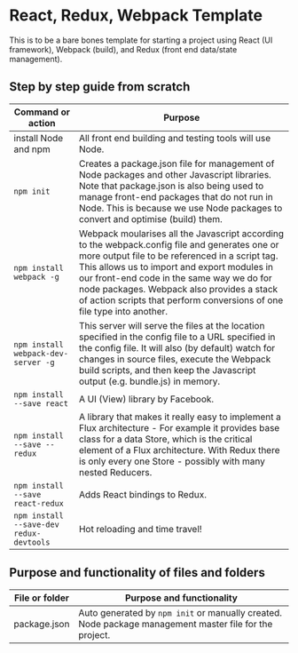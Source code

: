 # React, Redux, Webpack Template
This is to be a bare bones template for starting a project using React (UI framework), Webpack (build), and Redux (front end data/state management).

## Step by step guide from scratch

Command or action | Purpose
------------------|--------
install Node and npm | All front end building and testing tools will use Node.
`npm init` | Creates a package.json file for management of Node packages and other Javascript libraries. Note that package.json is also being used to manage front-end packages that do not run in Node. This is because we use Node packages to convert and optimise (build) them. 
`npm install webpack -g` | Webpack moularises all the Javascript according to the webpack.config file and generates one or more output file to be referenced in a script tag. This allows us to import and export modules in our front-end code in the same way we do for node packages. Webpack also provides a stack of action scripts that perform conversions of one file type into another. 
`npm install webpack-dev-server -g` | This server will serve the files at the location specified in the config file to a URL specified in the config file. It will also (by default) watch for changes in source files, execute the Webpack build scripts, and then keep the Javascript output (e.g. bundle.js) in memory.
`npm install --save react` | A UI (View) library by Facebook.
`npm install --save --redux` | A library that makes it really easy to implement a Flux architecture - For example it provides base class for a data Store, which is the critical element of a Flux architecture. With Redux there is only every one Store - possibly with many nested Reducers.
`npm install --save react-redux` | Adds React bindings to Redux.
`npm install --save-dev redux-devtools` | Hot reloading and time travel!


## Purpose and functionality of files and folders

File or folder | Purpose and functionality
---------------|--------------------------
package.json | Auto generated by `npm init` or manually created. Node package management master file for the project.

